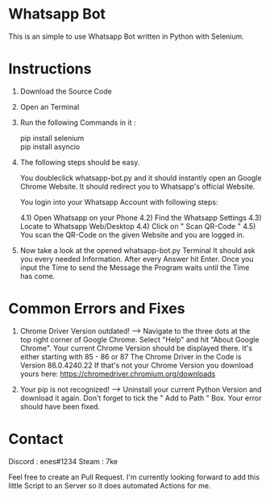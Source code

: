# Whatsapp Bot

This is an simple to use Whatsapp Bot written in Python with Selenium.

# Instructions

1) Download the Source Code

2) Open an Terminal

3) Run the following Commands in it :
   
   pip install selenium  
   pip install asyncio
   
4) The following steps should be easy.
   
   You doubleclick whatsapp-bot.py and it should instantly open an Google Chrome Website.
   It should redirect you to Whatsapp's official Website.
  
   You login into your Whatsapp Account with following steps:
   
      4.1) Open Whatsapp on your Phone
      4.2) Find the Whatsapp Settings
      4.3) Locate to Whatsapp Web/Desktop
      4.4) Click on " Scan QR-Code "
      4.5) You scan the QR-Code on the given Website and you are logged in.
      
5) Now take a look at the opened whatsapp-bot.py Terminal
   It should ask you every needed Information.
   After every Answer hit Enter.
   Once you input the Time to send the Message the Program waits until the Time has come.
   
# Common Errors and Fixes

1) Chrome Driver Version outdated!
   --> Navigate to the three dots at the top right corner of Google Chrome.
       Select "Help" and hit "About Google Chrome".
       Your current Chrome Version should be displayed there. It's either starting with 85 - 86 or 87
       The Chrome Driver in the Code is Version 86.0.4240.22
       If that's not your Chrome Version you download yours here: https://chromedriver.chromium.org/downloads
       
2) Your pip is not recognized!
   --> Uninstall your current Python Version and download it again.
       Don't forget to tick the " Add to Path " Box. Your error should have been fixed.
       
# Contact

Discord : enes#1234
Steam : 7ke

Feel free to create an Pull Request. 
I'm currently looking forward to add this little Script to an Server so it does automated Actions for me.
